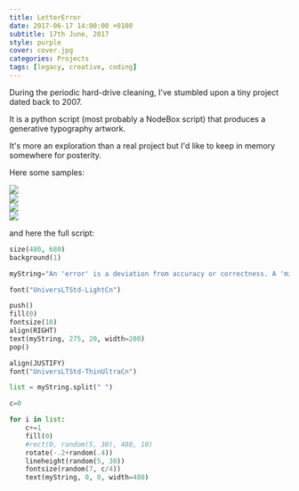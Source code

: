 ```yaml
---
title: LetterError
date: 2017-06-17 14:00:00 +0100
subtitle: 17th June, 2017
style: purple
cover: cover.jpg
categories: Projects
tags: [legacy, creative, coding]
---
```


During the periodic hard-drive cleaning, I've stumbled upon a tiny project dated back to 2007. 

It is a python script (most probably a NodeBox script) that produces a generative typography artwork. 

It's more an exploration than a real project but I'd like to keep in memory somewhere for posterity.

Here some samples:

<div class="grid four">
<div class="grid_item"><img src="../assets/posts/letter-error/letterError-1.jpg" /></div>
<div class="grid_item"><img src="../assets/posts/letter-error/letterError-2.jpg" /></div>
<div class="grid_item"><img src="../assets/posts/letter-error/letterError-3.jpg" /></div>
<div class="grid_item"><img src="../assets/posts/letter-error/letterError-4.jpg" /></div>
</div>

and here the full script:

```python
size(480, 680)
background(1)

myString="An 'error' is a deviation from accuracy or correctness. A 'mistake' is an error caused by a fault: the fault being misjudgment, carelessness, or forgetfulness. Now, say that I run a stop sign because I was in a hurry, and wasn't concentrating, and the police stop me, that is a mistake. If, however, I try to park in an area with conflicting signs, and I get a ticket because I was incorrect on my interpretation of what the signs meant, that would be an error."

font("UniversLTStd-LightCn")

push()
fill(0)
fontsize(10)
align(RIGHT)
text(myString, 275, 20, width=200)
pop()

align(JUSTIFY)
font("UniversLTStd-ThinUltraCn")

list = myString.split(" ")

c=0

for i in list:
    c+=1
    fill(0)
    #rect(0, random(5, 30), 480, 10)
    rotate(-.2+random(.4))
    lineheight(random(5, 30))
    fontsize(random(7, c/4))
    text(myString, 0, 0, width=480)
```



